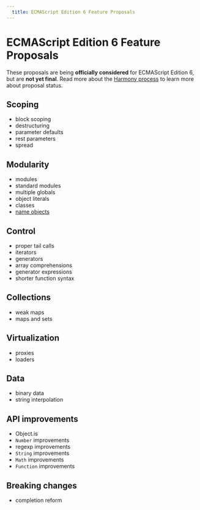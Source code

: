 ```yaml
---
  title: ECMAScript Edition 6 Feature Proposals
---
```


# ECMAScript Edition 6 Feature Proposals

These proposals are being **officially considered** for ECMAScript Edition 6, but are **not yet final**. Read more about the [Harmony process](/about/harmony) to learn more about proposal status.

## Scoping

  * block scoping
  * destructuring
  * parameter defaults
  * rest parameters
  * spread

## Modularity

  * modules
  * standard modules
  * multiple globals
  * object literals
  * classes
  * [name objects](name-objects)

## Control

  * proper tail calls
  * iterators
  * generators
  * array comprehensions
  * generator expressions
  * shorter function syntax

## Collections

  * weak maps
  * maps and sets

## Virtualization

  * proxies
  * loaders

## Data

  * binary data
  * string interpolation

## API improvements

  * Object.is
  * `Number` improvements
  * regexp improvements
  * `String` improvements
  * `Math` improvements
  * `Function` improvements

## Breaking changes

  * completion reform
